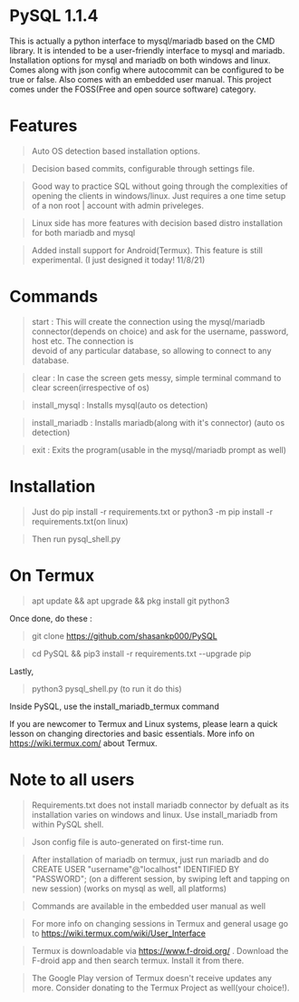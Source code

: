 # PySQL 1.1.4
This is actually a python interface to mysql/mariadb based on the CMD library. It is intended to be a user-friendly interface to mysql and mariadb. Installation options for mysql and mariadb on both windows and linux. Comes along with json config where autocommit can be configured to be true or false. Also comes with an embedded user manual. This project comes under the FOSS(Free and open source software) category.

# Features
 >Auto OS detection based installation options.
 
 >Decision based commits, configurable through settings file.
 
 
 >Good way to practice SQL without going through the complexities of opening the clients in windows/linux. Just requires a one time setup of a non root       |         account with admin priveleges.
 
 
 >Linux side has more features with decision based distro installation for both mariadb and mysql
 
 >Added install support for Android(Termux). This feature is still experimental. (I just designed it today! 11/8/21)

# Commands
 >start : This will create the connection using the mysql/mariadb connector(depends on choice) and ask for the username, password, host etc. The connection is       
          devoid of any particular database, so allowing to connect to any database.
          
 
 >clear : In case the screen gets messy, simple terminal command to clear screen(irrespective of os)
 
 
 >install_mysql : Installs mysql(auto os detection)
 
 >install_mariadb : Installs mariadb(along with it's connector) (auto os detection)

 >exit : Exits the program(usable in the mysql/mariadb prompt as well)



# Installation 
 >Just do pip install -r requirements.txt or python3 -m pip install -r requirements.txt(on linux)
 
 >Then run pysql_shell.py

# On Termux
 > apt update && apt upgrade && pkg install git python3
 
 Once done, do these :
 > git clone https://github.com/shasankp000/PySQL
 
 >cd PySQL && pip3 install -r requirements.txt --upgrade pip
 
 Lastly,
 
 >python3 pysql_shell.py (to run it do this)

 Inside PySQL, use the install_mariadb_termux command
 
 If you are newcomer to Termux and Linux systems, please learn a quick lesson on changing directories and basic essentials.
 More info on https://wiki.termux.com/ about Termux.


# Note to all users 
 >Requirements.txt does not install mariadb connector by defualt as its installation varies on windows and linux. Use install_mariadb from within PySQL shell.
 
 >Json config file is auto-generated on first-time run.

 >After installation of mariadb on termux, just run mariadb and do CREATE USER "username"@"localhost" IDENTIFIED BY "PASSWORD"; (on a different session, by swiping 
   left and tapping on new session) (works on mysql as well, all platforms)

 >Commands are available in the embedded user manual as well

 >For more info on changing sessions in Termux and general usage go to https://wiki.termux.com/wiki/User_Interface
 
 >Termux is downloadable via https://www.f-droid.org/ . Download the F-droid app and then search termux. Install it from there.
 
 >The Google Play version of Termux doesn't receive updates any more. Consider donating to the Termux Project as well(your choice!).

